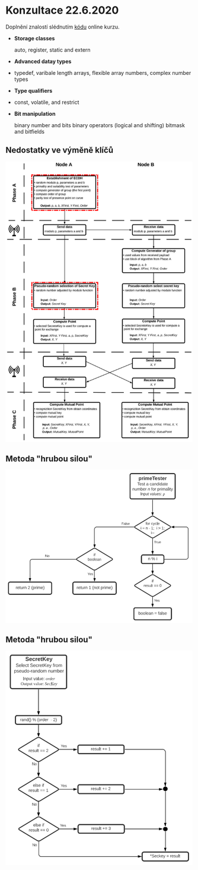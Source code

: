 # Konzultace 22.6.2020

Doplnění znalostí slédnutím <a href="https://www.udemy.com/course/advanced-c-programming-course/">kódu</a> online kurzu. </a>  </p>


* **Storage classes**</p>
auto, register, static and extern

* **Advanced datay types**</p>
- typedef, varibale length arrays, flexible array numbers, complex number types

* **Type qualifiers**</p>
- const, volatile, and restrict

* **Bit manipulation** </p>
binary number and bits
binary operators (logical and shifting)
bitmask and bitfields

## Nedostatky ve výměně klíčů

<p float="left">
  <img src="/Pictures (general)/PostApplication/1.png" width="800" /> 
<p float="left"> </p> 

## Metoda "hrubou silou"

<p float="left">
  <img src="/Pictures (general)/PostApplication/Post Prime.png" width="800" /> 
<p float="left"> </p> 

## Metoda "hrubou silou"

<p float="left">
  <img src="/Pictures (general)/PostApplication/Post Sec.png" width="800" /> 
<p float="left"> </p> 
